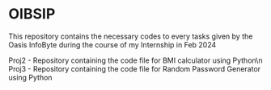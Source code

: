# OIBSIP
This repository contains the necessary codes to every tasks given by the Oasis InfoByte during the course of my Internship in Feb 2024

Proj2 - Repository containing the code file for BMI calculator using Python\n
Proj3 - Repository containing the code file for Random Password Generator using Python
